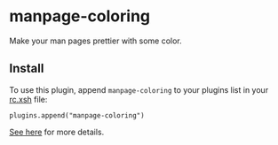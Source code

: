 # manpage-coloring

Make your man pages prettier with some color.

## Install

To use this plugin, append `manpage-coloring` to your plugins list in your [rc.xsh] file:

```shell
plugins.append("manpage-coloring")
```

[See here][xonsh_manpage_coloring] for more details.


[rc.xsh]: https://xon.sh/xonshrc.html
[xonsh_manpage_coloring]: https://xon.sh/customization.html#color-my-man-pages
